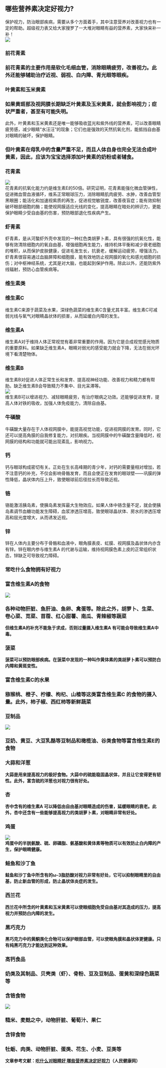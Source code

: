 ## 哪些营养素决定好视力?  
保护视力，防治眼部疾病，需要从多个方面着手，其中注意营养对改善视力也有一定的帮助。超级视力表又给大家搜罗了一大堆对眼睛有益的营养素，大家快来补一补！  
![](http://cdncms.v-keep.cn/wp-content/uploads/2019/10/timg61.jpg)  
### 前花青素  
### 前花青素的主要作用是软化毛细血管，消除眼睛疲劳，改善视力。此外还能够辅助治疗近视、弱视、白内障、青光眼等眼疾。  
### 叶黄素和玉米黄素   
### 如果黄斑部及视网膜长期缺乏叶黄素及玉米黄素，就会影响视力；症状严重者，甚至有可能失明。  
此外，叶黄素和玉米黄素还是唯一能够吸收蓝光和紫外线的营养素，可以改善眼睛疲劳感，减少眼睛“水汪汪”的现象；它们也是强效的天然抗氧化剂，能抵挡自由基对眼睛的破坏，保护眼睛。  
### 但叶黄素在母乳中的含量严重不足，而且人体自身也完全无法合成叶黄素，因此，应该为宝宝选择添加叶黄素的奶粉或者辅食。  
### 花青素  
![](http://cdncms.v-keep.cn/wp-content/uploads/2019/10/timg62.jpg)  
花青素的抗氧化能力约是维生素E的50倍。研究证明，花青素能强化微血管弹性，促进微血管血液循环，维系正常眼球压力，消除眼睛肌肉疲劳、水肿，改善血管型黑眼圈；能活化和加速视紫质的再生，促进视觉敏锐度，改善夜盲症；能有效抑制破坏眼部细胞的酶；能使视网膜适应光线的变化，提高眼睛在暗处的辨识力，更能保护眼睛少受自由基的伤害，预防眼部退化性疾病产生。  
### 虾青素   
虾青素，是从河螯虾外壳中发现的一种红色类胡萝卜素，具有很强的抗氧化性，能够有效清除细胞内的氧自由基，增强细胞再生能力，维持机体平衡和减少衰老细胞的堆积，从而保护皮肤健康，促进毛发生长，抗衰老，缓解运动疲劳，增强活力。虾青素很容易通过血脑屏障和细胞膜，能有效地防止视网膜的氧化和感光细胞的损伤；对中枢神经系统，尤其是对大脑，也能起到保护作用。除此以外，还能防紫外线辐射，预防心血管疾病等。  
### 维生素类  
### 维生素C  
维生素C来源于蔬菜及水果，深绿色蔬菜的维生素C含量尤其丰富。维生素C可减弱光线与氧气对眼睛晶状体的损害，从而延缓白内障的发生。  
### 维生素A  
维生素A对于维持人体正常视觉有着非常重要的作用。因为它是合成视觉感光物质的重要原料。如果缺乏维生素A，眼睛对弱光的感受能力就会下降，无法在弱光环境下看清楚物体。  
### 维生素B  
维生素B对促进人体正常生长和发育、提高视神经功能、改善视力和精力都有帮助。缺乏维生素B会导致精力不集中、目光呆滞等。  
![](http://cdncms.v-keep.cn/wp-content/uploads/2019/10/timg56.jpg)  
维生素B可以增进视力、减轻眼睛疲劳，有治疗眼病之功效。还能够促进发育，提高人体对铁的吸收，加强人体免疫能力，清除自由基。  
### 牛磺酸  
牛磺酸大量存在于人体视网膜中，能提高视觉功能，促进视网膜的发育。同时，它还可以提高角膜的自我修复能力，对抗眼疾。当视网膜中的牛磺酸含量降低时，视网膜的结构和功能就可能出现紊乱，影响视力。  
### 钙  
钙与眼球构成密切有关。正处在生长高峰期的青少年，对钙的需要量相对增加，若不注意钙的补充，不仅会影响骨骼发育，而且会使正在发育的眼球壁——巩膜的弹性降低，晶状体内压上升，致使眼球前后径拉长而导致近视。  
### 铬  
铬能激活胰岛素，使胰岛素发挥最大生物效应。如果人体中铬含量不足，就会使胰岛素调节血糖功能发生障碍，血浆渗透压增高，致使眼球晶状体、房水的渗透压增高和屈光度增大，从而诱发近视。  
### 锌  
锌在人体内主要分布于骨骼和血液中，眼角膜表皮、虹膜、视网膜及晶状体内亦含有锌。锌在眼内参与维生素A 的代谢与运输，维持视网膜色素上皮的正常组织状态，锌缺乏可导致视力障碍。  
### 常吃什么食物拥有好视力  
### 富含维生素A的食物  
![](http://cdncms.v-keep.cn/wp-content/uploads/2019/10/2db246e0622c4e5abcf93ee4f787191e.jpg)  
### 各种动物肝脏、鱼肝油、鱼卵、禽蛋等</strong>。除此之外，<strong>胡萝卜、生菜、卷心菜、苋菜、苜蓿、红心甜薯、南瓜、青辣椒等蔬菜  
但维生素A的补充不能急于求成，否则过量摄入维生素A 有可能会导致维生素A中毒。  
### 菠菜  
菠菜可以预防眼部疾病。在菠菜中发现的一种叫作黄体素的类胡萝卜素可以预防白内障和黄斑变性。  
### 富含维生素C的水果   
### 猕猴桃、橙子、柠檬、枸杞、山楂等</strong>这类富含维生素C 的食物的摄入量。此外，<strong>柿子椒、西红柿等新鲜蔬菜  
### 豆制品  
![](http://cdncms.v-keep.cn/wp-content/uploads/2019/10/timg63.jpg)  
### 豆奶、黄豆、大豆乳酪等豆制品和橄榄油、谷类食物等富含维生素E的食物  
### 大蒜和洋葱  
大蒜是用来提高视力的极好食物。大蒜中的硫能稳固晶状体，并且让它变得更有韧性。此外，富含硫的洋葱也对视力很有好处。  
### 杏  
杏中含有的维生素A 可以降低由自由基对眼睛造成的伤害，延缓眼睛的衰老。此外，杏中还含有一些能够提高视力的类胡萝卜素，对眼睛非常有好处。  
### 鸡蛋  
![](http://cdncms.v-keep.cn/wp-content/uploads/2019/10/timg93.jpg)  
鸡蛋中的半胱氨酸、硫、卵磷脂、氨基酸和黄体素等物质可以有效防止白内障的产生，保护眼睛健康。  
### 鲑鱼和沙丁鱼  
鲑鱼和沙丁鱼中所含有的ω-3脂肪酸对视力非常有好处，它可以抑制眼睛里的自由基，防止新血管的形成，防止晶状体炎症的发生。  
### 西兰花  
西兰花中所含的叶黄素和玉米黄素可以使眼细胞免受自由基对其造成的压力，提高视力并预防白内障的发生。  
### 黑巧克力  
黑巧克力中的黄酮类化合物可以保护眼部血管，可以使眼角膜和晶状体更健康。只有纯黑巧克力才能达到这种效果。  
### 高钙食品  
### 奶类及其制品、贝壳类（虾）、骨粉、豆及豆制品、蛋黄和深绿色蔬菜等  
### 含铬食物  
![](http://cdncms.v-keep.cn/wp-content/uploads/2019/10/timg65.jpg)  
### 糙米、麦麸</strong>之中，<strong>动物肝脏、葡萄汁、果仁  
### 含锌食物  
### 牡蛎、肉类、动物肝脏、蛋类、花生、小麦、豆类等  
文章参考文献：<a href="http://health.people.com.cn/n1/2019/1014/c14739-31398410.html">吃什么对眼睛好&nbsp;哪些营养素决定好视力</a>（人民健康网）  
